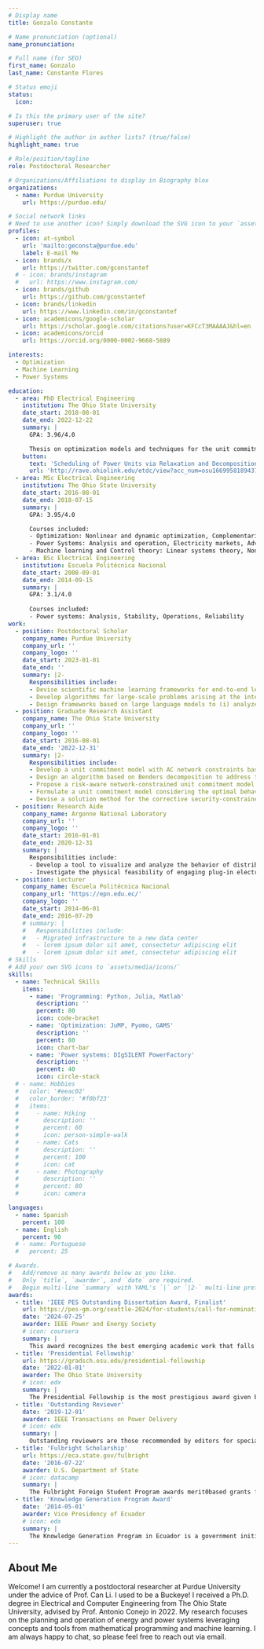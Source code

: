 ```yaml
---
# Display name
title: Gonzalo Constante

# Name pronunciation (optional)
name_pronunciation:

# Full name (for SEO)
first_name: Gonzalo
last_name: Constante Flores

# Status emoji
status:
  icon: 

# Is this the primary user of the site?
superuser: true

# Highlight the author in author lists? (true/false)
highlight_name: true

# Role/position/tagline
role: Postdoctoral Researcher

# Organizations/Affiliations to display in Biography blox
organizations:
  - name: Purdue University
    url: https://purdue.edu/

# Social network links
# Need to use another icon? Simply download the SVG icon to your `assets/media/icons/` folder.
profiles:
  - icon: at-symbol
    url: 'mailto:geconsta@purdue.edu'
    label: E-mail Me
  - icon: brands/x
    url: https://twitter.com/gconstantef
  # - icon: brands/instagram
  #   url: https://www.instagram.com/
  - icon: brands/github
    url: https://github.com/gconstantef
  - icon: brands/linkedin
    url: https://www.linkedin.com/in/gconstantef
  - icon: academicons/google-scholar
    url: https://scholar.google.com/citations?user=KFCcT3MAAAAJ&hl=en
  - icon: academicons/orcid
    url: https://orcid.org/0000-0002-9668-5889

interests:
  - Optimization
  - Machine Learning
  - Power Systems

education:
  - area: PhD Electrical Engineering
    institution: The Ohio State University
    date_start: 2018-08-01
    date_end: 2022-12-22
    summary: |
      GPA: 3.96/4.0

      Thesis on optimization models and techniques for the unit commitment problem of modern energy systems. Supervised by [Prof Antonio J. Conejo](https://u.osu.edu/conejo.1/). Presented papers at 4 conferences with 13 manuscripts being published in power systems and operations research journals including IEEE Transactions on Power Systems, Proceedings of the IEEE, European Journal of Operational Research, International Journal of Electrical Power & Energy Systems.
    button:
      text: 'Scheduling of Power Units via Relaxation and Decomposition'
      url: 'http://rave.ohiolink.edu/etdc/view?acc_num=osu1669958189437929'
  - area: MSc Electrical Engineering
    institution: The Ohio State University
    date_start: 2016-08-01
    date_end: 2018-07-15
    summary: |
      GPA: 3.95/4.0

      Courses included:
      - Optimization: Nonlinear and dynamic optimization, Complementarity models, Decomposition techniques, Stochastic optimization
      - Power Systems: Analysis and operation, Electricity markets, Advanced topics in power systems, Advanced topics in sustainable energy
      - Machine learning and Control theory: Linear systems theory, Nonlinear systems theory, Robust control, Reinforcement learning, Machine Learning
  - area: BSc Electrical Engineering
    institution: Escuela Politécnica Nacional
    date_start: 2008-09-01
    date_end: 2014-09-15
    summary: |
      GPA: 3.1/4.0
      
      Courses included:
      - Power systems: Analysis, Stability, Operations, Reliability
work:
  - position: Postdoctoral Scholar
    company_name: Purdue University
    company_url: ''
    company_logo: ''
    date_start: 2023-01-01
    date_end: ''
    summary: |2-
      Responsibilities include:
      - Devise scientific machine learning frameworks for end-to-end learning of optimization problems satisfying hard constraints and providing strong provable bounds.
      - Develop algorithms for large-scale problems arising at the integration of planning and operation decisions of highly electrified chemical industries.
      - Design frameworks based on large language models to (i) analyze solutions and repair infeasible optimization problems and (ii) detect, identify, and diagnose faults in industrial processes.
  - position: Graduate Research Assistant
    company_name: The Ohio State University
    company_url: ''
    company_logo: ''
    date_start: 2016-08-01
    date_end: '2022-12-31'
    summary: |2-
      Responsibilities include:
      - Develop a unit commitment model with AC network constraints based on a second-order conic relaxation of the power flow equations and an algorithm to achieve an AC feasible solution.
      - Design an algorithm based on Benders decomposition to address the AC network-constrained unit commitment problem of large-scale power systems.
      - Propose a risk-aware network-constrained unit commitment model and an algorithm based on decomposition techniques to address the solution of large-scale power grids.
      - Formulate a unit commitment model considering the optimal behavior of the natural-gas market and a solution method for large-scale systems based on an outer approximation algorithm.
      - Devise a solution method for the corrective security-constrained unit commitment problem for large-scale power systems using a hybrid decomposition and a Kron-based network reduction technique.
  - position: Research Aide
    company_name: Argonne National Laboratory
    company_url: ''
    company_logo: ''
    date_start: 2016-01-01
    date_end: 2020-12-31
    summary: |
      Responsibilities include:
      - Develop a tool to visualize and analyze the behavior of distribution networks based on a component-based aggregate load model.
      - Investigate the physical feasibility of engaging plug-in electric vehicles to support a power grid with increasing renewable energy.
  - position: Lecturer
    company_name: Escuela Politécnica Nacional
    company_url: 'https://epn.edu.ec/'
    company_logo: ''
    date_start: 2014-06-01
    date_end: 2016-07-20
    # summary: |
    #   Responsibilities include:
    #   - Migrated infrastructure to a new data center
    #   - lorem ipsum dolor sit amet, consectetur adipiscing elit
    #   - lorem ipsum dolor sit amet, consectetur adipiscing elit
# Skills
# Add your own SVG icons to `assets/media/icons/`
skills:
  - name: Technical Skills
    items:
      - name: 'Programming: Python, Julia, Matlab'
        description: ''
        percent: 80
        icon: code-bracket
      - name: 'Optimization: JuMP, Pyomo, GAMS'
        description: ''
        percent: 80
        icon: chart-bar
      - name: 'Power systems: DIgSILENT PowerFactory'
        description: ''
        percent: 40
        icon: circle-stack
  # - name: Hobbies
  #   color: '#eeac02'
  #   color_border: '#f0bf23'
  #   items:
  #     - name: Hiking
  #       description: ''
  #       percent: 60
  #       icon: person-simple-walk
  #     - name: Cats
  #       description: ''
  #       percent: 100
  #       icon: cat
  #     - name: Photography
  #       description: ''
  #       percent: 80
  #       icon: camera

languages:
  - name: Spanish
    percent: 100
  - name: English
    percent: 90
  # - name: Portuguese
  #   percent: 25

# Awards.
#   Add/remove as many awards below as you like.
#   Only `title`, `awarder`, and `date` are required.
#   Begin multi-line `summary` with YAML's `|` or `|2-` multi-line prefix and indent 2 spaces below.
awards:
  - title: 'IEEE PES Outstanding Dissertation Award, Finalist'
    url: https://pes-gm.org/seattle-2024/for-students/call-for-nominations-outstanding-doctoral-dissertation
    date: '2024-07-25'
    awarder: IEEE Power and Energy Society
    # icon: coursera
    summary: |
      This award recognizes the best emerging academic work that falls under the scope and enhances the mission of the IEEE Power and Energy Society.
  - title: 'Presidential Fellowship'
    url: https://gradsch.osu.edu/presidential-fellowship
    date: '2022-01-01'
    awarder: The Ohio State University
    # icon: edx
    summary: |
      The Presidential Fellowship is the most prestigious award given by the Graduate School to recognize the outstanding scholarly accomplishments and potential of graduate students entering the final phase of their dissertation research or terminal degree project.
  - title: 'Outstanding Reviewer'
    date: '2019-12-01'
    awarder: IEEE Transactions on Power Delivery
    # icon: edx
    summary: |
      Outstanding reviewers are those recommended by editors for special recognition due to their exceptional review work.
  - title: 'Fulbright Scholarship'
    url: https://eca.state.gov/fulbright
    date: '2016-07-22'
    awarder: U.S. Department of State
    # icon: datacamp
    summary: |
      The Fulbright Foreign Student Program awards merit0based grants for graduate students, young professionals and artists from abroad to study and conduct research in the United States.
  - title: 'Knowledge Generation Program Award'
    date: '2014-05-01'
    awarder: Vice Presidency of Ecuador
    # icon: edx
    summary: |
      The Knowledge Generation Program in Ecuador is a government initiative aimed at promoting research, science, technology, and innovation in the country. It focuses on strengthening national research and development capacities by supporting projects in strategic areas. The program provides funding, scholarships, and technical assistance to the best undergraduate students in higher education institutions.
---
```


## About Me

Welcome! I am currently a postdoctoral researcher at Purdue University under the advice of Prof. Can Li. I used to be a Buckeye! I received a Ph.D. degree in Electrical and Computer Engineering from The Ohio State University, advised by Prof. Antonio Conejo in 2022.
My research focuses on the planning and operation of energy and power systems leveraging concepts and tools from mathematical programming and machine learning. I am always happy to chat, so please feel free to reach out via email.